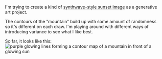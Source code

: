 I'm trying to create a kind of [synthwave-style sunset image](https://www.google.com/search?q=synthwave+sunset+mountain+grid+wallpaper&tbm=isch&ved=2ahUKEwj7mObOou-BAxU4HGIAHTsiBBQQ2-cCegQIABAA&oq=synthwave+sunset+mountain+grid+wallpaper&gs_lcp=CgNpbWcQAzoECCMQJ1CABViqEGCjEWgAcAB4AIABYIgBsgaSAQIxMZgBAKABAaoBC2d3cy13aXotaW1nwAEB&sclient=img&ei=GUAnZbuoMLi4iLMPu8SQoAE&bih=1270&biw=1406) as a generative art project.

The contours of the "mountain" build up with some amount of randomness so it's different on each draw. I'm playing around with different ways of introducing variance to see what I like best.

So far, it looks like this:
![purple glowing lines forming a contour map of a mountain in front of a glowing sun](sample.gif)